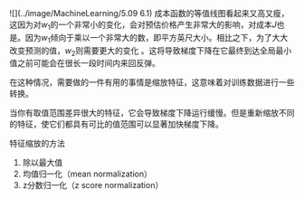 ![](../image/MachineLearning/5.09 6.1)
成本函数的等值线图看起来又高又瘦，这因为对$w_1$的一个非常小的变化，会对预估价格产生非常大的影响，对成本$J$也是。因为$w_1$倾向于乘以一个非常大的数，即平方英尺大小。相比之下，为了大大改变预测的值，$w_2$则需要更大的变化
。这将导致梯度下降在它最终到达全局最小值之前可能会在很长一段时间内来回反弹。

在这种情况，需要做的一件有用的事情是缩放特征，这意味着对训练数据进行一些转换。

当你有取值范围差异很大的特征，它会导致梯度下降运行缓慢。但是重新缩放不同的特征，使它们都具有可比的值范围可以显著加快梯度下降。

特征缩放的方法
1. 除以最大值
2. 均值归一化（mean normalization）
3. z分数归一化（z score normalization）